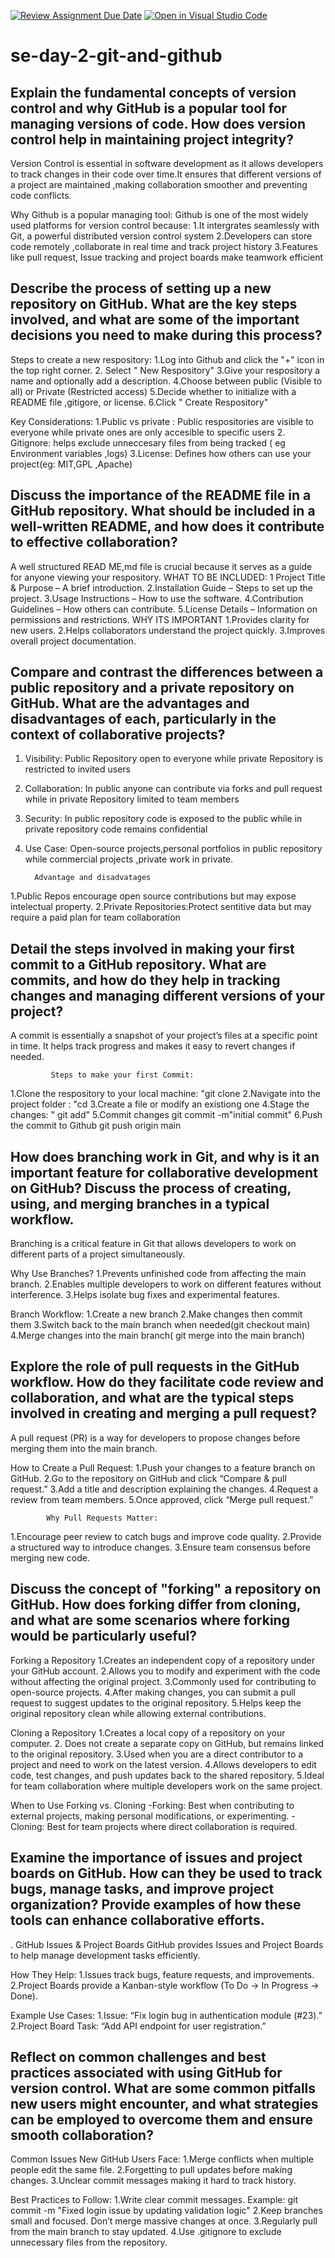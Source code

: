 [![Review Assignment Due Date](https://classroom.github.com/assets/deadline-readme-button-22041afd0340ce965d47ae6ef1cefeee28c7c493a6346c4f15d667ab976d596c.svg)](https://classroom.github.com/a/8wgCKhpZ)
[![Open in Visual Studio Code](https://classroom.github.com/assets/open-in-vscode-2e0aaae1b6195c2367325f4f02e2d04e9abb55f0b24a779b69b11b9e10269abc.svg)](https://classroom.github.com/online_ide?assignment_repo_id=18389709&assignment_repo_type=AssignmentRepo)
# se-day-2-git-and-github

## Explain the fundamental concepts of version control and why GitHub is a popular tool for managing versions of code. How does version control help in maintaining project integrity?

  Version Control is essential in software development as it allows developers to track changes in their code over time.It ensures that different versions of a project are maintained ,making collaboration smoother and preventing code conflicts.
  
   Why Github is a popular managing tool:
        Github is one of the most widely used platforms for version control because:
        1.It intergrates seamlessly with Git, a powerful distributed version control system
        2.Developers can store code remotely ,collaborate in real time and track project history
        3.Features like pull request, Issue tracking and project boards make teamwork efficient

    

## Describe the process of setting up a new repository on GitHub. What are the key steps involved, and what are some of the important decisions you need to make during this process?

   Steps to create a new respository:
     1.Log into Github and click the "+" icon in the top right corner.
     2. Select " New Respository"
     3.Give your respository a name and optionally add a description.
     4.Choose between public (Visible to all) or Private (Restricted access)
     5.Decide whether to initialize with a README file ,gitigore, or license.
     6.Click " Create Respository"

  Key Considerations:
    1.Public vs private : Public respositories are visible to everyone while private ones are only accesible to  specific users 
    2. Gitignore: helps exclude unneccesary files from being tracked ( eg Environment variables ,logs)
    3.License: Defines how others can use your project(eg: MIT,GPL ,Apache)
    
     

## Discuss the importance of the README file in a GitHub repository. What should be included in a well-written README, and how does it contribute to effective collaboration?

 A well structured READ ME,md file is crucial because it serves as a guide for anyone viewing your respository.
               WHAT TO BE INCLUDED:
  1 Project Title & Purpose – A brief introduction.
  2.Installation Guide – Steps to set up the project.
  3.Usage Instructions – How to use the software.
 4.Contribution Guidelines – How others can contribute.
 5.License Details – Information on permissions and restrictions.
               WHY ITS IMPORTANT
            1.Provides clarity for new users.
            2.Helps collaborators understand the project quickly.
            3.Improves overall project documentation.
            
## Compare and contrast the differences between a public repository and a private repository on GitHub. What are the advantages and disadvantages of each, particularly in the context of collaborative projects?

1. Visibility: Public Repository open to everyone while private Repository is restricted to invited users
2. Collaboration: In public anyone can contribute via forks and pull request  while in private Repository limited to team members
3. Security: In public repository code is exposed to the public while in private repository code remains confidential
 4. Use Case: Open-source projects,personal portfolios in public repository while commercial projects ,private work in private.

          Advantage and disadvatages
  
  1.Public Repos encourage open source contributions but may expose intelectual property.
  2.Private Repositories:Protect sentitive data but may require a paid plan for team collaboration
  
## Detail the steps involved in making your first commit to a GitHub repository. What are commits, and how do they help in tracking changes and managing different versions of your project?
   A commit is essentially a snapshot of your project’s files at a specific point in time. It helps track progress and makes it easy to revert changes if needed.
   
             Steps to make your first Commit:
   1.Clone the respository to your local machine:
     "git clone <respository-url>
     2.Navigate into the project folder :
     "cd <repository-name >
     3.Create a file or modify an existiong one 
     4.Stage the changes:
     " git add"
     5.Commit changes 
     git commit -m"initial commit"
     6.Push the commit to Github
      git push origin main
   
## How does branching work in Git, and why is it an important feature for collaborative development on GitHub? Discuss the process of creating, using, and merging branches in a typical workflow.

Branching is a critical feature in Git that allows developers to work on different parts of a project simultaneously.

Why Use Branches?
1.Prevents unfinished code from affecting the main branch.
2.Enables multiple developers to work on different features without interference.
3.Helps isolate bug fixes and experimental features.

Branch Workflow:
1.Create a new branch 
2.Make changes then commit them
3.Switch back to the main branch when needed(git checkout main)
4.Merge changes into the main branch( git merge into the main branch)


## Explore the role of pull requests in the GitHub workflow. How do they facilitate code review and collaboration, and what are the typical steps involved in creating and merging a pull request?

A pull request (PR) is a way for developers to propose changes before merging them into the main branch.

How to Create a Pull Request:
1.Push your changes to a feature branch on GitHub.
2.Go to the repository on GitHub and click “Compare & pull request.”
3.Add a title and description explaining the changes.
4.Request a review from team members.
5.Once approved, click “Merge pull request.”

            Why Pull Requests Matter:
1.Encourage peer review to catch bugs and improve code quality.
2.Provide a structured way to introduce changes.
3.Ensure team consensus before merging new code.

## Discuss the concept of "forking" a repository on GitHub. How does forking differ from cloning, and what are some scenarios where forking would be particularly useful?
  Forking a Repository
1.Creates an independent copy of a repository under your GitHub account.
2.Allows you to modify and experiment with the code without affecting the original project.
3.Commonly used for contributing to open-source projects.
4.After making changes, you can submit a pull request to suggest updates to the original repository.
5.Helps keep the original repository clean while allowing external contributions.

   Cloning a Repository
1.Creates a local copy of a repository on your computer.
2. Does not create a separate copy on GitHub, but remains linked to the original repository.
3.Used when you are a direct contributor to a project and need to work on the latest version.
4.Allows developers to edit code, test changes, and push updates back to the shared repository.
5.Ideal for team collaboration where multiple developers work on the same project.

   When to Use Forking vs. Cloning
-Forking: Best when contributing to external projects, making personal modifications, or experimenting.
-Cloning: Best for team projects where direct collaboration is required.

  
## Examine the importance of issues and project boards on GitHub. How can they be used to track bugs, manage tasks, and improve project organization? Provide examples of how these tools can enhance collaborative efforts.

. GitHub Issues & Project Boards
GitHub provides Issues and Project Boards to help manage development tasks efficiently.

How They Help:
1.Issues track bugs, feature requests, and improvements.
2.Project Boards provide a Kanban-style workflow (To Do → In Progress → Done).

Example Use Cases:
1.Issue: “Fix login bug in authentication module (#23).”
2.Project Board Task: “Add API endpoint for user registration.”

## Reflect on common challenges and best practices associated with using GitHub for version control. What are some common pitfalls new users might encounter, and what strategies can be employed to overcome them and ensure smooth collaboration?

  Common Issues New GitHub Users Face:
1.Merge conflicts when multiple people edit the same file.
2.Forgetting to pull updates before making changes.
3.Unclear commit messages making it hard to track history.

  Best Practices to Follow:
1.Write clear commit messages. Example: git commit -m "Fixed login issue by updating validation logic"
2.Keep branches small and focused. Don’t merge massive changes at once.
3.Regularly pull from the main branch to stay updated.
4.Use .gitignore to exclude unnecessary files from the repository.
